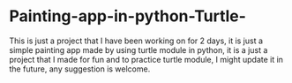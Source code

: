 # Painting-app-in-python-Turtle-
This is just a project that I have been working on for 2 days, it is just a simple painting app made by using turtle module in python, it is a just a project that I made for fun and to practice turtle module, I might update it in the future, any suggestion is welcome.
